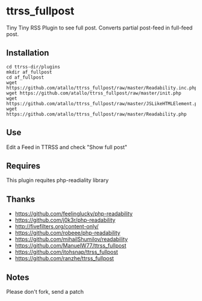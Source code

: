 ttrss_fullpost
==============

Tiny Tiny RSS Plugin to see full post. Converts partial post-feed in full-feed post.

Installation
------------------------

    cd ttrss-dir/plugins
    mkdir af_fullpost
    cd af_fullpost
    wget https://github.com/atallo/ttrss_fullpost/raw/master/Readability.inc.php
    wget https://github.com/atallo/ttrss_fullpost/raw/master/init.php
    wget https://github.com/atallo/ttrss_fullpost/raw/master/JSLikeHTMLElement.php
    wget https://github.com/atallo/ttrss_fullpost/raw/master/Readability.php

Use
------------------------

Edit a Feed in TTRSS and check "Show full post"

Requires
------------------------

This plugin requites php-readiality library

Thanks
------------------------

* https://github.com/feelinglucky/php-readability
* https://github.com/j0k3r/php-readability
* http://fivefilters.org/content-only/
* https://github.com/robeee/php-readability
* https://github.com/mihailShumilov/readability
* https://github.com/ManuelW77/ttrss_fullpost
* https://github.com/itohsnap/ttrss_fullpost
* https://github.com/ranzhe/ttrss_fullpost


Notes
------------------------

Please don't fork, send a patch
